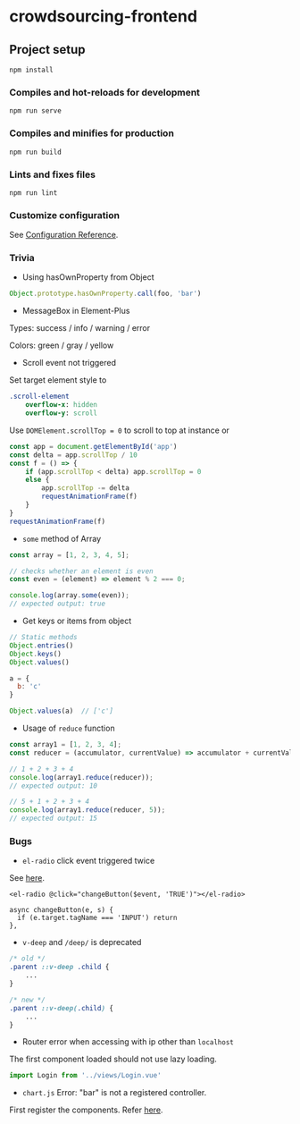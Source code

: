 # crowdsourcing-frontend

## Project setup
```
npm install
```

### Compiles and hot-reloads for development
```
npm run serve
```

### Compiles and minifies for production
```
npm run build
```

### Lints and fixes files
```
npm run lint
```

### Customize configuration
See [Configuration Reference](https://cli.vuejs.org/config/).

### Trivia

- Using hasOwnProperty from Object

```js
Object.prototype.hasOwnProperty.call(foo, 'bar')
```

- MessageBox in Element-Plus

Types: success / info / warning / error

Colors: green / gray / yellow

- Scroll event not triggered

Set target element style to 

```sass
.scroll-element
	overflow-x: hidden
	overflow-y: scroll
```

Use `DOMElement.scrollTop = 0` to scroll to top at instance or

```js
const app = document.getElementById('app')
const delta = app.scrollTop / 10
const f = () => {
    if (app.scrollTop < delta) app.scrollTop = 0
    else {
        app.scrollTop -= delta
        requestAnimationFrame(f)
    }
}
requestAnimationFrame(f)
```

- `some` method of Array

```js
const array = [1, 2, 3, 4, 5];

// checks whether an element is even
const even = (element) => element % 2 === 0;

console.log(array.some(even));
// expected output: true
```

- Get keys or items from object

```js
// Static methods
Object.entries()
Object.keys()
Object.values()

a = {
  b: 'c'
}

Object.values(a)  // ['c']
```

- Usage of `reduce` function

```js
const array1 = [1, 2, 3, 4];
const reducer = (accumulator, currentValue) => accumulator + currentValue;

// 1 + 2 + 3 + 4
console.log(array1.reduce(reducer));
// expected output: 10

// 5 + 1 + 2 + 3 + 4
console.log(array1.reduce(reducer, 5));
// expected output: 15

```

### Bugs

- `el-radio` click event triggered twice

See [here](https://blog.csdn.net/Zhou_xiaoqian/article/details/105847068). 

```vue
<el-radio @click="changeButton($event, 'TRUE')"></el-radio>

async changeButton(e, s) {
  if (e.target.tagName === 'INPUT') return
},
```

- `v-deep` and `/deep/` is deprecated

```css
/* old */
.parent ::v-deep .child {
    ...
}

/* new */
.parent ::v-deep(.child) {
    ...
}
```

- Router error when accessing with ip other than `localhost`

The first component loaded should not use lazy loading.

```js
import Login from '../views/Login.vue'
```

- `chart.js` Error: "bar" is not a registered controller.

First register the components. Refer [here](https://www.chartjs.org/docs/latest/getting-started/v3-migration.html).
